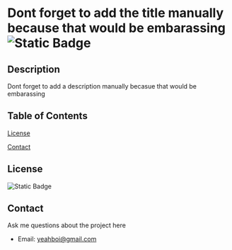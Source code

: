 # Dont forget to add the title manually because that would be embarassing ![Static Badge](https://img.shields.io/badge/License-MIT-blue)
## Description 
 Dont forget to add a description manually becasue that would be embarassing
## Table of Contents
[License](#license)

[Contact](#contact)

## License 
![Static Badge](https://img.shields.io/badge/License-MIT-blue)
## Contact 
 Ask me questions about the project here
* Email: yeahboi@gmail.com